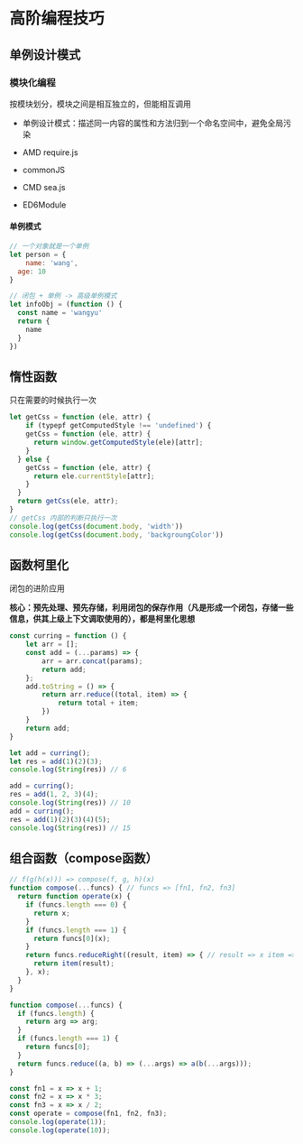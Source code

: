 # 高阶编程技巧

## 单例设计模式

### 模块化编程

按模块划分，模块之间是相互独立的，但能相互调用

+ 单例设计模式：描述同一内容的属性和方法归到一个命名空间中，避免全局污染

+ AMD require.js
+ commonJS

+ CMD sea.js

+ ED6Module



#### 单例模式

```js
// 一个对象就是一个单例
let person = {
	name: 'wang',
  age: 10
}

// 闭包 + 单例 -> 高级单例模式
let infoObj = (function () {
  const name = 'wangyu'
  return {
    name
  }
})
```



## 惰性函数

只在需要的时候执行一次

```js
let getCss = function (ele, attr) {
	if (typepf getComputedStyle !== 'undefined') {
    getCss = function (ele, attr) {
      return window.getComputedStyle(ele)[attr];
    }
  } else {
    getCss = function (ele, attr) {
      return ele.currentStyle[attr];
    }
  }
  return getCss(ele, attr);
}
// getCss 内部的判断只执行一次
console.log(getCss(document.body, 'width'))
console.log(getCss(document.body, 'backgroungColor'))
```



## 函数柯里化

闭包的进阶应用

**核心：预先处理、预先存储，利用闭包的保存作用（凡是形成一个闭包，存储一些信息，供其上级上下文调取使用的），都是柯里化思想**



```js
const curring = function () {
    let arr = [];
    const add = (...params) => {
        arr = arr.concat(params);
        return add;
    };
    add.toString = () => {
        return arr.reduce((total, item) => {
            return total + item;
        })
    }
    return add;
}

let add = curring();
let res = add(1)(2)(3);
console.log(String(res)) // 6

add = curring();
res = add(1, 2, 3)(4);
console.log(String(res)) // 10
add = curring();
res = add(1)(2)(3)(4)(5);
console.log(String(res)) // 15
```

## 组合函数（compose函数）

```js
// f(g(h(x))) => compose(f, g, h)(x)
function compose(...funcs) { // funcs => [fn1, fn2, fn3]
  return function operate(x) {
    if (funcs.length === 0) {
      return x;
    }
    if (funcs.length === 1) {
      return funcs[0](x);
    }
    return funcs.reduceRight((result, item) => { // result => x item => fn3
      return item(result);
    }, x);
  }
}

function compose(...funcs) {
  if (funcs.length) {
    return arg => arg;
  }
  if (funcs.length === 1) {
    return funcs[0];
  }
  return funcs.reduce((a, b) => (...args) => a(b(...args)));
}

const fn1 = x => x + 1;
const fn2 = x => x * 3;
const fn3 = x => x / 2;
const operate = compose(fn1, fn2, fn3);
console.log(operate(1));
console.log(operate(10));
```


